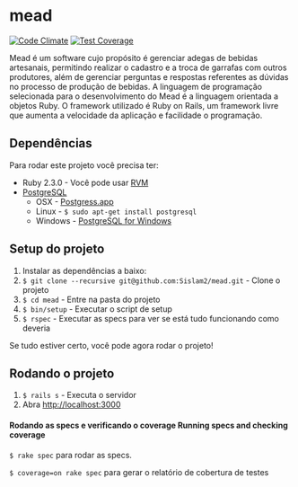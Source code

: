 # mead
[![Code Climate](https://codeclimate.com/github/pozzer/mead/badges/gpa.svg)](https://codeclimate.com/github/pozzer/mead)
[![Test Coverage](https://codeclimate.com/github/pozzer/mead/badges/coverage.svg)](https://codeclimate.com/github/pozzer/mead/coverage)

 Mead é um software cujo propósito é gerenciar adegas de bebidas artesanais, permitindo realizar o cadastro e a troca de garrafas com outros produtores, além de gerenciar perguntas e respostas referentes as dúvidas no processo de produção de bebidas. A linguagem de programação selecionada para o desenvolvimento do Mead é a linguagem orientada a objetos Ruby. O framework utilizado é Ruby on Rails, um framework livre que aumenta a velocidade da aplicação e facilidade o programação.

## Dependências

Para rodar este projeto você precisa ter:

* Ruby 2.3.0 - Você pode usar [RVM](http://rvm.io)
* [PostgreSQL](http://www.postgresql.org/)
  * OSX - [Postgress.app](http://postgresapp.com/)
  * Linux - `$ sudo apt-get install postgresql`
  * Windows - [PostgreSQL for Windows](http://www.postgresql.org/download/windows/)

## Setup do projeto

1. Instalar as dependências a baixo:
2. `$ git clone --recursive git@github.com:Sislam2/mead.git` - Clone o projeto
3. `$ cd mead` - Entre na pasta do projeto
4. `$ bin/setup` - Executar o script de setup
5. `$ rspec` - Executar as specs para ver se está tudo funcionando como deveria

Se tudo estiver certo, você pode agora rodar o projeto!

## Rodando o projeto

1. `$ rails s` - Executa o servidor
2. Abra [http://localhost:3000](http://localhost:3000)

#### Rodando as specs e verificando o coverage Running specs and checking coverage

`$ rake spec` para rodar as specs.

`$ coverage=on rake spec` para gerar o relatório de cobertura de testes
